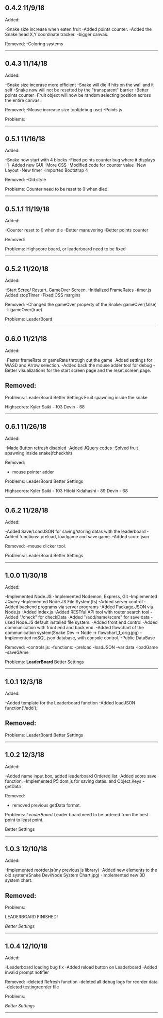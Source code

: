0.4.2
11/9/18
-------------------------------------
Added:

-Snake size increase when eaten fruit
-Added points counter.
-Added the Snake head X,Y coordinate tracker.
-bigger canvas.


Removed:
-Coloring systems


****************************************



0.4.3
11/14/18
----------------------------------------

Added:

-Snake size incerase more efficient
-Snake will die if hits on the wall and it self
-Snake now will not be resetted by the "transparent" barrier
-Better points counter
-Fruit object will now be random selecting position across the entire canvas.


Removed:
-Mouse increase size tool(debug use)
-Points.js

Problems:




****************************************



0.5.1
11/16/18
----------------------------------------

Added:

-Snake now start with 4 blocks
-Fixed points counter bug where it displays -1
-Added new GUI
-More CSS
-Modified code for counter value
-New Layout
-New timer
-Imported Bootstrap 4


Removed:
-Old style

Problems:
Counter need to be reset to 0 when died.






****************************************



0.5.1.1
11/19/18
----------------------------------------

Added:

-Counter reset to 0 when die
-Better manuvering
-Better points counter


Removed:


Problems:
Highscore board, or leaderboard need to be fixed



****************************************


0.5.2
11/20/18
----------------------------------------

Added:

-Start Scree/ Restart, GameOver Screen.
-Initialized FrameRates
-timer.js Added stopTimer
-Fixed CSS margins


Removed:
-Changed the gameOver property of the Snake: gameOver(false) -> gameOver(true)



Problems:
LeaderBoard



****************************************



0.6.0
11/21/18
----------------------------------------

Added:

-Faster frameRate or gameRate through out the game
-Added settings for WASD and Arrow selection.
-Added back the mouse adder tool for debug
-Better visualizations for the start screen page and the reset screen page.


Removed:
-



Problems:
LeaderBoard
Better Settings
Fruit spawning inside the snake



Highscores:
Kyler Saiki - 103
Devin - 68


****************************************


0.6.1
11/26/18
----------------------------------------

Added:

-Made Button refresh disabled
-Added JQuery codes
-Solved fruit spawning inside snake(fcheckhit)



Removed:
- mouse pointer adder



Problems:
LeaderBoard
Better Settings




Highscores:
Kyler Saiki - 103
Hitoki Kidahashi - 89
Devin - 68


****************************************


0.6.2
11/28/18
----------------------------------------

Added:

-Added Save/LoadJSON for saving/storing datas with the leaderboard
-Added functions: preload, loadgame and save game.
-Added score.json

Removed:
-mouse clicker tool.


Problems:
LeaderBoard
Better Settings


****************************************

1.0.0
11/30/18
----------------------------------------

Added:

-Implemented Node.JS
-Implemented Nodemon, Express, Git
-Implemented JQuery
-Inplemented Node.JS File System(fs)
-Added server control
-Added backend programs via server programs
-Added Package.JSON via Node.js
-Added index.js
	-Added RESTful API tool with router search tool
	-Added "/check" for checkData
	-Added "/add/name/score" for save data
	-used Node.JS default installed file system.
-Added front end control
-Added communication with front end and back end.
-Added flowchart of the communication system(Snake Dev -> Node -> flowchart_1_orig.jpg)
-Implemented noSQL json database, with console control.
-Public DataBase



Removed:
-controls.js:
	-functions:
		-preload
		-loadJSON
		-var data
		-loadGame
		-saveGAme


Problems:
**LeaderBoard**
Better Settings


****************************************
1.0.1
12/3/18
----------------------------------------

Added:

-Added template for the Leaderboard function
-Added loadJSON function('/add');



Removed:
-


Problems:
LeaderBoard
Better Settings


****************************************

1.0.2
12/3/18
----------------------------------------

Added:

-Added name input box, added leaderboard Ordered list
-Added score save function.
-Implemented P5.dom.js for saving datas. and Object.Keys
-getData


Removed:
- removed previous getData format.


Problems:
*LeaderBoard*
Leader board need to be ordered from the best point to least point.

Better Settings


****************************************
1.0.3
12/10/18
----------------------------------------

Added:

-Implemented reorder.js(my previous js library)
-Added new elements to the old system(Snake Dev\Node System Chart.jpg)
-Implemented new 3D system chart.


Removed:
-


Problems:

LEADERBOARD FINISHED!

*Better Settings*


****************************************

1.0.4
12/10/18
----------------------------------------

Added:

-Leaderboard loading bug fix
-Added reload button on Leaderboard
-Added invalid prompt notifier



Removed:
-deleted Refresh function
-deleted all debug logs for reorder data
-deleted testingreorder file

Problems:

*Better Settings*


****************************************











